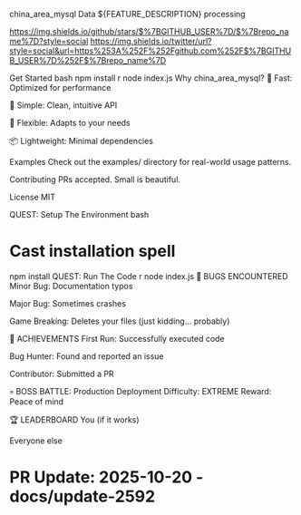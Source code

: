 china_area_mysql
Data ${FEATURE_DESCRIPTION} processing

https://img.shields.io/github/stars/$%7BGITHUB_USER%7D/$%7Brepo_name%7D?style=social
https://img.shields.io/twitter/url?style=social&url=https%253A%252F%252Fgithub.com%252F$%7BGITHUB_USER%7D%252F$%7Brepo_name%7D

Get Started
bash
npm install
r
node index.js
Why china_area_mysql?
🚀 Fast: Optimized for performance

🎯 Simple: Clean, intuitive API

🔧 Flexible: Adapts to your needs

📦 Lightweight: Minimal dependencies

Examples
Check out the examples/ directory for real-world usage patterns.

Contributing
PRs accepted. Small is beautiful.

License
MIT

QUEST: Setup The Environment
bash
# Cast installation spell
npm install
QUEST: Run The Code
r
node index.js
🐛 BUGS ENCOUNTERED
Minor Bug: Documentation typos

Major Bug: Sometimes crashes

Game Breaking: Deletes your files (just kidding... probably)

🎯 ACHIEVEMENTS
First Run: Successfully executed code

Bug Hunter: Found and reported an issue

Contributor: Submitted a PR

💀 BOSS BATTLE: Production Deployment
Difficulty: EXTREME
Reward: Peace of mind

🏆 LEADERBOARD
You (if it works)

Everyone else

# PR Update: 2025-10-20 - docs/update-2592
